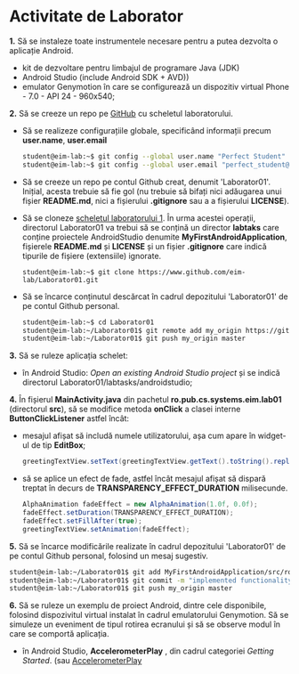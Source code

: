 # Activitate de Laborator 

**1.** Să se instaleze toate instrumentele necesare pentru a putea dezvolta o aplicație Android.
  - kit de dezvoltare pentru limbajul de programare Java (JDK)
  - Android Studio (include Android SDK + AVD))
  - emulator Genymotion în care se configurează un dispozitiv virtual Phone - 7.0 - API 24 - 960x540;

**2.** Să se creeze un repo pe [GitHub](http://www.github.com) cu scheletul laboratorului.

  - Să se realizeze configurațiile globale, specificând informații precum **user.name**, **user.email**
    ```Bash
    student@eim-lab:~$ git config --global user.name "Perfect Student"
    student@eim-lab:~$ git config --global user.email "perfect_student@cti.pub.ro"
    ```

  - Să se creeze un repo pe contul Github creat, denumit 'Laborator01'. Inițial, acesta trebuie să fie gol (nu trebuie să bifați nici adăugarea unui fișier **README.md**, nici a fișierului **.gitignore** sau a a fișierului **LICENSE**).

 - Să se cloneze 
[scheletul laboratorului 1](https://www.github.com/eim-lab/Laborator01).
În urma acestei operații, directorul Laborator01 va trebui să se conțină un
director **labtaks** care conține proiectele AndroidStudio denumite
**MyFirstAndroidApplication**, fișierele **README.md** și **LICENSE** și un
fișier **.gitignore** care indică tipurile de fișiere (extensiile) ignorate.
    ```
    student@eim-lab:~$ git clone https://www.github.com/eim-lab/Laborator01.git
    ```

 - Să se încarce conținutul descărcat în cadrul depozitului 'Laborator01' de pe contul Github personal.
    ```Bash
    student@eim-lab:~$ cd Laborator01
    student@eim-lab:~/Laborator01$ git remote add my_origin https://github.com/perfectstudent/Laborator01
    student@eim-lab:~/Laborator01$ git push my_origin master
    ```

**3.** Să se ruleze aplicația schelet:
  - în Android Studio: *Open an existing Android Studio project* și se indică directorul Laborator01/labtasks/androidstudio;
  
**4.** În fișierul **MainActivity.java** din pachetul **ro.pub.cs.systems.eim.lab01**
(directorul **src**), să se modifice metoda **onClick** a clasei interne
**ButtonClickListener** astfel încât:

  - mesajul afișat să includă numele utilizatorului, așa cum apare în widget-ul de tip **EditBox**;

       ```java
       greetingTextView.setText(greetingTextView.getText().toString().replace("xxx", "\n"+userNameEditText.getText()));
       ```
   - să se aplice un efect de fade, astfel încât mesajul afișat să dispară treptat în decurs de **TRANSPARENCY_EFFECT_DURATION** milisecunde.

      ```java
      AlphaAnimation fadeEffect = new AlphaAnimation(1.0f, 0.0f);
      fadeEffect.setDuration(TRANSPARENCY_EFFECT_DURATION);
      fadeEffect.setFillAfter(true);
      greetingTextView.setAnimation(fadeEffect);
      ```

**5.** Să se încarce modificările realizate în cadrul depozitului 'Laborator01' de pe contul Github personal, folosind un mesaj sugestiv.

   ```bash
   student@eim-lab:~/Laborator01$ git add MyFirstAndroidApplication/src/ro/pub/cs/systems/eim/lab01.MainActivity.java
   student@eim-lab:~/Laborator01$ git commit -m "implemented functionality for customized message and fade effect"
   student@eim-lab:~/Laborator01$ git push my_origin master
   ```

**6.** Să se ruleze un exemplu de proiect Android, dintre cele disponibile, folosind dispozivitul virtual instalat în cadrul emulatorului Genymotion. Să se simuleze un eveniment de tipul rotirea ecranului și să se observe modul în care se comportă aplicația.
  - în Android Studio, **AccelerometerPlay** , din cadrul categoriei *Getting Started*. (sau [AccelerometerPlay](https://github.com/googlearchive/android-AccelerometerPlay)
